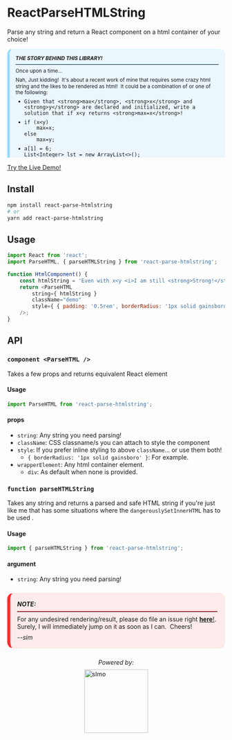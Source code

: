 # ReactParseHTMLString

Parse any string and return a React component on a html container of your choice!

<svg fill="none" viewBox="0 0 600 300" width="600" height="300" xmlns="http://www.w3.org/2000/svg">
  <foreignObject width="100%" height="100%">
    <div xmlns="http://www.w3.org/1999/xhtml">
      <style>
	  :root {
	      --primary-color         : #2b6cb0;
	      --text-color            : rgba(74, 85, 104, 1);
	      --bg-dark               : rgba(45, 55, 72, 1);
	      --bg-gray               : #4D4D4D24;
	      --bg-white              : rgba(255, 255, 255, 1);
	      --primary-info          : #93ddfd;
	      --secondary-info        : #009dff12;
	      --primary-success       : #b5f4a5;
	      --secondary-success     : #8afa6b12;
	      --primary-alert         : #ff2a2a;
	      --secondary-alert       : #ff000012;
	      --default-padding       : 1rem;
	      --default-border        : 1px solid rgba(160, 174, 192, 1);
	      --default-border-radius : 3px;
	      --color-code-green      : #b5f4a5;
	      --color-code-yellow     : #ffe484;
	      --color-code-purple     : #d9a9ff;
	      --color-code-red        : #ff2a2a;
	      --color-code-blue       : #93ddfd;
	      --color-code-white      : #fff;
	      --color-code-gold       : #d4a500;
	      --color-code-gray       : rgba(160, 174, 192, 1);
	  }
	  .text-center { text-align: center; }
	  .m-0 { margin: 0 !important; }
	  .m-1 { margin: 0.5rem !important; }
	  .m-2 { margin: 1rem !important; }
	  .mt-0 { margin-top: 0 !important; }
	  .mt-1 { margin-top: 0.5rem !important; }
	  .mt-2 { margin-top: 1rem !important; }
	  .mt-3 { margin-top: 1.5rem !important; }
	  .mt-4 { margin-top: 2rem !important; }
	  .mt-5 { margin-top: 3rem !important; }
	  .mb-0 { margin-bottom: 0 !important; }
	  .mb-1 { margin-bottom: 0.5rem !important; }
	  .mb-2 { margin-bottom: 1rem !important; }
	  .mb-3 { margin-bottom: 1.5rem !important; }
	  .mb-4 { margin-bottom: 2rem !important; }
	  .mb-5 { margin-bottom: 3rem !important; }
	  img.simo-full { width: 147px; max-width: 98%; }
	  .flex { display: flex; }
	  .flex-column { display: flex; flex-direction: column; }
	  .align-items-center { align-items: center; }
	  .justify-content-center { justify-content: center; }
	  .gap-1 { gap: 0.5rem; } 
	  .markdown {
	    padding       : var(--default-padding);
	    overflow      : hidden;
	    text-align    : left;
	    border-radius : 14px;
	    border-left   : 7px solid var(--color-code-gray);
	    border-top    : 1px solid var(--color-code-gray);
	    border-right  : 1px solid var(--color-code-gray);
	    border-bottom : 1px solid var(--color-code-gray);
	  }
	  .markdown.alert {
	    background    : var(--secondary-alert);
	    border-left   : 7px solid var(--primary-alert);
	    border-top    : 1px solid var(--secondary-alert);
	    border-right  : 1px solid var(--secondary-alert);
	    border-bottom : 1px solid var(--secondary-alert);
	  }
	  .markdown.alert > hr { border-color: var(--primary-alert); }
	  .markdown.info {
	    background   : var(--secondary-info);
	    border-left  : 7px solid var(--primary-info);
	    border-top: 1px solid var(--secondary-info);
	    border-right: 1px solid var(--secondary-info);
	    border-bottom: 1px solid var(--secondary-info);
	  }
	  .markdown.info > hr { border-color: var(--primary-info); }
	  .markdown.success {
	    background   : var(--secondary-success);
	    border-left  : 7px solid var(--primary-success);
	    border-top: 1px solid var(--secondary-success);
	    border-right: 1px solid var(--secondary-success);
	    border-bottom: 1px solid var(--secondary-success);
	  }
	  .markdown.success > hr { border-color: var(--primary-success); }
	  .fg-gray { color: var(--color-code-gray); }
	  .separator { border-top: 1px solid var(--color-code-gray); }
	  .pre-wrap { white-space: pre-wrap; }
	  .token {
		font-weight : 700;
		color       : var(--color-code-white);
	  }
	  .token.rule { color : var(--color-code-purple); }
	  .token.comment { color : var(--color-code-gray); }
	  .token.punctuation { color : var(--color-code-blue); }
	  .token.tag { color : var(--color-code-red); }
	  .token.method { color : var(--color-code-purple); }
	  .token.attribute.name { color : var(--color-code-yellow); }
	  .token.attribute.value { color : var(--color-code-green); }
	</style>
     <section class="markdown info mt-0 mb-5">
    <strong><i>THE STORY BEHIND THIS LIBRARY!</i></strong>
    <hr class="mt-1 mb-1 separator">
    <p class="m-0">Once upon a time...</p>
    <p class="mt-1 mb-0">
      Nah, Just kidding!&nbsp;&nbsp;It's about a recent work of mine that requires some crazy html string and the likes to be rendered as html!&nbsp;&nbsp;It could be a combination of or one of the following:
    </p>
    <ul class="mt-1 mb-0">
      <li><pre class="pre-wrap m-0">Given that &lt;strong>max&lt;/strong>, &lt;strong>x&lt;/strong> and &lt;strong>y&lt;/strong> are declared and initialized, write a solution that if x&lt;y returns &lt;strong>max=x&lt;/strong>!</pre></li>
      <li><pre class="pre-wrap mt-1 mb-0">if (x&lt;y)<br/>&nbsp;&nbsp;&nbsp;&nbsp;max=x;<br/>else<br/>&nbsp;&nbsp;&nbsp;&nbsp;max=y;</pre></li>
      <li><pre class="pre-wrap mt-1 mb-0">a[1] = 6;<br/>List&lt;Integer&gt; lst = new ArrayList&lt;&gt;();</pre></li>
    </ul>
    <p class="mt-1 mb-0">
      The issue starts with the browser automatically treating any <span class="token tag">character</span> or <span class="token tag">word</span> after "<span class="token punctuation">&lt;</span>" as a html tag!&nbsp;&nbsp;And of course, any non-valid html tag like <strong>&lt;y</strong> or <strong>&lt;Integer&gt;</strong> from above examples will only be omitted!
    </p>
    <p class="mt-1 mb-0">Secondly, we also can not "html encode" these strings or even replace with its corresponding html entity since that would lead to literally rendering a valid html tag instead of the intended output such as the &lt;strong>max&lt;/strong> where max is intended to be rendered <strong>bold</strong>!</p>
    <p class="mt-1 mb-0">And so, if you're still here... introducing <strong>react-parse-htmlstring</strong>!</p>
</section>
    </div>
  </foreignObject>
</svg>


[Try the Live Demo!](https://jaosimt.github.io/react-parse-htmlstring)

## Install

```bash
npm install react-parse-htmlstring
# or
yarn add react-parse-htmlstring
```

## Usage

```javascript
import React from 'react';
import ParseHTML, { parseHTMLString } from 'react-parse-htmlstring';

function HtmlComponent() {
	const htmlString = 'Even with x<y <i>I am still <strong>Strong!</strong></i>';
	return <ParseHTML
		string={ htmlString }
		className="demo"
		style={ { padding: '0.5rem', borderRadius: '1px solid gainsboro' } }
	/>;
}
```

## API

### `component <ParseHTML />`

Takes a few props and returns equivalent React element

#### Usage

```js
import ParseHTML from 'react-parse-htmlstring';
```

#### props

- `string`: Any string you need parsing!
- `className`: CSS classname/s you can attach to style the component
- `style`: If you prefer inline styling to above `className`... or use them both!
    - `{ borderRadius: '1px solid gainsboro' }`: For example.
- `wrapperElement`: Any html container element.
    - `div`: As default when none is provided.

### `function parseHTMLString`

Takes any string and returns a parsed and safe HTML string if you're just like me that has some situations where the `dangerouslySetInnerHTML` has to be used .

#### Usage

```js
import { parseHTMLString } from 'react-parse-htmlstring';
```

#### argument

- `string`: Any string you need parsing!

<section class="markdown alert mt-3">
  <strong><i>NOTE:</i></strong>
  <hr class="mt-1 mb-1 separator">
  <p class="m-0">For any undesired rendering/result, please do file an issue right <a href="https://github.com/jaosimt/react-parse-htmlstring/issues"><strong>here</strong>!</a>.</p>
  <p class="m-0">Surely, I will immediately jump on it as soon as I can.&nbsp;&nbsp;Cheers!</p>
  <p class="mt-1 mb-0"><i class="m-0">--sim</i></p>
</section>

<section class="flex-column align-items-center gap-1 mt-3 mb-3">
  <em>Powered by:</em>
  <img class="simo-full" src="https://pos.jaosimt.com/sImoLogo-full-red.svg" alt="sImo" />
</section>

